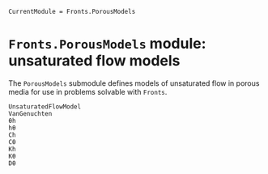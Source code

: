 ```@meta
CurrentModule = Fronts.PorousModels
```

# `Fronts.PorousModels` module: unsaturated flow models

The `PorousModels` submodule defines models of unsaturated flow in porous media for use in problems solvable with `Fronts`.

```@docs
UnsaturatedFlowModel
VanGenuchten
θh
hθ
Ch
Cθ
Kh
Kθ
Dθ
```
